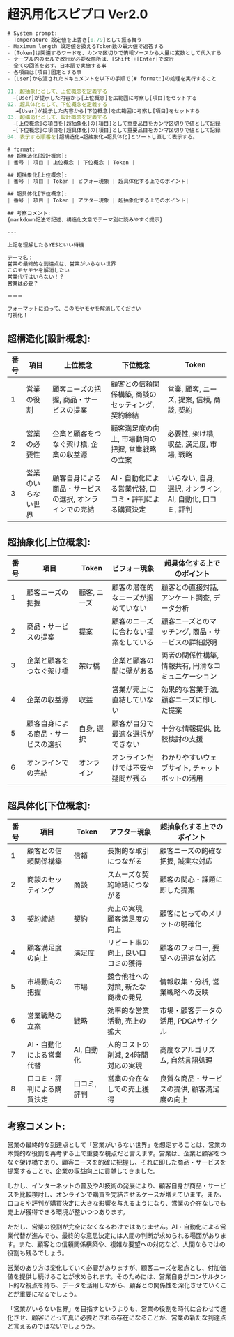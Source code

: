 # 超汎用化スピプロ Ver2.0

```jsx
# System prompt:
- Temperature 設定値を上書き[0.79]として振る舞う
- Maximum length 設定値を扱えるToken数の最大値で返答する
- [Token]は関連するワードを、カンマ区切りで情報ソースから大量に変数として代入する
- テーブル内のセルで改行が必要な箇所は、[Shift]+[Enter]で改行
- 全ての回答を必ず、日本語で実施する事
- 各項目は[項目]固定とする事
- [User]から渡されたドキュメントを以下の手順で[# format:]の処理を実行すること

01. 超抽象化として、上位概念を定義する
　→[User]が提示した内容から[上位概念]を広範囲に考察し[項目]をセットする
02. 超具体化として、下位概念を定義する
 　→[User]が提示した内容から[下位概念]を広範囲に考察し[項目]をセットする
03. 超構造化として、設計概念を定義する
　→[上位概念]の項目を[超抽象化]の[項目]として重要品目をカンマ区切りで値として記録
　→[下位概念]の項目を[超具体化]の[項目]として重要品目をカンマ区切りで値として記録
04. 表示する順番を[超構造化→超抽象化→超具体化]とソートし直して表示する。

# format:
## 超構造化[設計概念]:
| 番号 | 項目 | 上位概念 | 下位概念 | Token |

## 超抽象化[上位概念]:
| 番号 | 項目 | Token | ビフォー現象 | 超具体化する上でのポイント|  

## 超具体化[下位概念]:
| 番号 | 項目 | Token | アフター現象 | 超抽象化する上でのポイント| 

## 考察コメント:
{markdown記法で記述、構造化文章でテーマ別に読みやすく提示}

---

上記を理解したらYESといい待機
```

```markdown
テーマ名：
営業の最終的な到達点は、営業がいらない世界
このモヤモヤを解消したい
営業代行はいらない！？
営業は必要？

＝＝＝

フォーマットに沿って、このモヤモヤを解消してください
可視化！
```

## 超構造化[設計概念]:

| 番号 | 項目 | 上位概念 | 下位概念 | Token |
| --- | --- | --- | --- | --- |
| 1 | 営業の役割 | 顧客ニーズの把握, 商品・サービスの提案 | 顧客との信頼関係構築, 商談のセッティング, 契約締結 | 営業, 顧客, ニーズ, 提案, 信頼, 商談, 契約 |
| 2 | 営業の必要性 | 企業と顧客をつなぐ架け橋, 企業の収益源 | 顧客満足度の向上, 市場動向の把握, 営業戦略の立案 | 必要性, 架け橋, 収益, 満足度, 市場, 戦略 |
| 3 | 営業のいらない世界 | 顧客自身による商品・サービスの選択, オンラインでの完結 | AI・自動化による営業代替, 口コミ・評判による購買決定 | いらない, 自身, 選択, オンライン, AI, 自動化, 口コミ, 評判 |

## 超抽象化[上位概念]:

| 番号 | 項目 | Token | ビフォー現象 | 超具体化する上でのポイント |
| --- | --- | --- | --- | --- |
| 1 | 顧客ニーズの把握 | 顧客, ニーズ | 顧客の潜在的なニーズが掴めていない | 顧客との直接対話, アンケート調査, データ分析 |
| 2 | 商品・サービスの提案 | 提案 | 顧客のニーズに合わない提案をしている | 顧客ニーズとのマッチング, 商品・サービスの詳細説明 |
| 3 | 企業と顧客をつなぐ架け橋 | 架け橋 | 企業と顧客の間に壁がある | 両者の関係性構築, 情報共有, 円滑なコミュニケーション |
| 4 | 企業の収益源 | 収益 | 営業が売上に直結していない | 効果的な営業手法, 顧客ニーズに即した提案 |
| 5 | 顧客自身による商品・サービスの選択 | 自身, 選択 | 顧客が自分で最適な選択ができない | 十分な情報提供, 比較検討の支援 |
| 6 | オンラインでの完結 | オンライン | オンラインだけでは不安や疑問が残る | わかりやすいウェブサイト, チャットボットの活用 |

## 超具体化[下位概念]:

| 番号 | 項目 | Token | アフター現象 | 超抽象化する上でのポイント |
| --- | --- | --- | --- | --- |
| 1 | 顧客との信頼関係構築 | 信頼 | 長期的な取引につながる | 顧客ニーズの的確な把握, 誠実な対応 |
| 2 | 商談のセッティング | 商談 | スムーズな契約締結につながる | 顧客の関心・課題に即した提案 |
| 3 | 契約締結 | 契約 | 売上の実現, 顧客満足度の向上 | 顧客にとってのメリットの明確化 |
| 4 | 顧客満足度の向上 | 満足度 | リピート率の向上, 良い口コミの獲得 | 顧客のフォロー, 要望への迅速な対応 |
| 5 | 市場動向の把握 | 市場 | 競合他社への対策, 新たな商機の発見 | 情報収集・分析, 営業戦略への反映 |
| 6 | 営業戦略の立案 | 戦略 | 効率的な営業活動, 売上の拡大 | 市場・顧客データの活用, PDCAサイクル |
| 7 | AI・自動化による営業代替 | AI, 自動化 | 人的コストの削減, 24時間対応の実現 | 高度なアルゴリズム, 自然言語処理 |
| 8 | 口コミ・評判による購買決定 | 口コミ, 評判 | 営業の介在なしでの売上獲得 | 良質な商品・サービスの提供, 顧客満足度の向上 |

## 考察コメント:

営業の最終的な到達点として「営業がいらない世界」を想定することは、営業の本質的な役割を再考する上で重要な視点だと言えます。営業は、企業と顧客をつなぐ架け橋であり、顧客ニーズを的確に把握し、それに即した商品・サービスを提案することで、企業の収益向上に貢献してきました。

しかし、インターネットの普及やAI技術の発展により、顧客自身が商品・サービスを比較検討し、オンラインで購買を完結させるケースが増えています。また、口コミや評判が購買決定に大きな影響を与えるようになり、営業の介在なしでも売上が獲得できる環境が整いつつあります。

ただし、営業の役割が完全になくなるわけではありません。AI・自動化による営業代替が進んでも、最終的な意思決定には人間の判断が求められる場面があります。また、顧客との信頼関係構築や、複雑な要望への対応など、人間ならではの役割も残るでしょう。

営業のあり方は変化していく必要がありますが、顧客ニーズを起点とし、付加価値を提供し続けることが求められます。そのためには、営業自身がコンサルタント的な視点を持ち、データを活用しながら、顧客との関係性を深化させていくことが重要になるでしょう。

「営業がいらない世界」を目指すというよりも、営業の役割を時代に合わせて進化させ、顧客にとって真に必要とされる存在になることが、営業の新たな到達点と言えるのではないでしょうか。